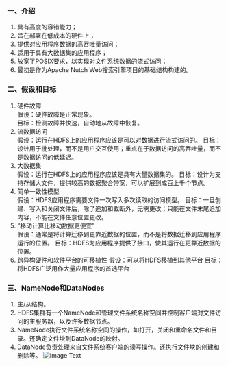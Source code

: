 ### 一、介绍 ###
1. 具有高度的容错能力；
2. 旨在部署在低成本的硬件上；
3. 提供对应用程序数据的高吞吐量访问；
4. 适用于具有大数据集的应用程序；
5. 放宽了POSIX要求，以实现对文件系统数据的流式访问；
6. 最初是作为Apache Nutch Web搜索引擎项目的基础结构构建的。

### 二、假设和目标 ###
1. 硬件故障  
假设：硬件故障是正常现象。  
目标：检测故障并快速，自动地从故障中恢复。
2. 流数据访问  
假设：运行在HDFS上的应用程序应该是可以对数据进行流式访问的。
目标：设计用于批处理，而不是用户交互使用；重点在于数据访问的高吞吐量，而不是数据访问的低延迟。
3. 大数据集  
假设：运行在HDFS上的应用程序应该是具有大量数据集的。
目标：设计为支持存储大文件，提供较高的数据聚合带宽，可以扩展到成百上千个节点。
3. 简单一致性模型  
假设：HDFS应用程序需要文件一次写入多次读取的访问模型。
目标：一旦创建、写入和关闭文件后，除了追加和截断外，无需更改；只能在文件末尾追加内容，不能在文件任意位置更改。
4. “移动计算比移动数据更便宜”  
假设：通常是将计算迁移到更靠近数据的位置，而不是将数据迁移到应用程序运行的位置。
目标：HDFS为应用程序提供了接口，使其运行在更靠近数据的位置。  
5. 跨异构硬件和软件平台的可移植性
假设：可以将HDFS移植到其他平台
目标：将HDFS广泛用作大量应用程序的首选平台

### 三、NameNode和DataNodes ###
1. 主/从结构。
2. HDFS集群有一个NameNode和管理文件系统名称空间并控制客户端对文件访问的主服务器，以及许多数据节点。
3. NameNode执行文件系统名称空间的操作，如打开，关闭和重命名文件和目录。还确定文件块到DataNode的映射。
4. DataNode负责处理来自文件系统客户端的读写操作。还执行文件块的创建和删除等。
![Image Text](https://github.com/fzqgithub/bigdata_doc/blob/master/hdfsarchitecture.png)
